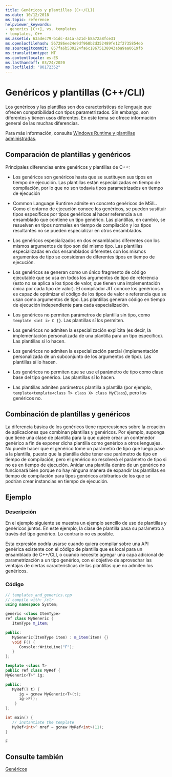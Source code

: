 ```yaml
---
title: Genéricos y plantillas (C++/CLI)
ms.date: 10/12/2018
ms.topic: reference
helpviewer_keywords:
- generics [C++], vs. templates
- templates, C++
ms.assetid: 63adec79-b1dc-4a1a-a21d-b8a72a8fce31
ms.openlocfilehash: 567286ee24e9df968b2d352489fe12f2735854eb
ms.sourcegitcommit: 857fa6b530224fa6c18675138043aba9aa0619fb
ms.translationtype: MT
ms.contentlocale: es-ES
ms.lasthandoff: 03/24/2020
ms.locfileid: "80172352"
---
```

# <a name="generics-and-templates-ccli"></a>Genéricos y plantillas (C++/CLI)

Los genéricos y las plantillas son dos características de lenguaje que ofrecen compatibilidad con tipos parametrizados. Sin embargo, son diferentes y tienen usos diferentes. En este tema se ofrece información general de las muchas diferencias.

Para más información, consulte [Windows Runtime y plantillas administradas](windows-runtime-and-managed-templates-cpp-component-extensions.md).

## <a name="comparing-templates-and-generics"></a>Comparación de plantillas y genéricos

Principales diferencias entre genéricos y plantillas de C++:

- Los genéricos son genéricos hasta que se sustituyen sus tipos en tiempo de ejecución. Las plantillas están especializadas en tiempo de compilación, por lo que no son todavía tipos parametrizados en tiempo de ejecución

- Common Language Runtime admite en concreto genéricos de MSIL. Como el entorno de ejecución conoce los genéricos, se pueden sustituir tipos específicos por tipos genéricos al hacer referencia a un ensamblado que contiene un tipo genérico. Las plantillas, en cambio, se resuelven en tipos normales en tiempo de compilación y los tipos resultantes no se pueden especializar en otros ensamblados.

- Los genéricos especializados en dos ensamblados diferentes con los mismos argumentos de tipo son del mismo tipo. Las plantillas especializadas en dos ensamblados diferentes con los mismos argumentos de tipo se consideran de diferentes tipos en tiempo de ejecución.

- Los genéricos se generan como un único fragmento de código ejecutable que se usa en todos los argumentos de tipo de referencia (esto no se aplica a los tipos de valor, que tienen una implementación única por cada tipo de valor). El compilador JIT conoce los genéricos y es capaz de optimizar el código de los tipos de valor o referencia que se usan como argumentos de tipo. Las plantillas generan código en tiempo de ejecución independiente para cada especialización.

- Los genéricos no permiten parámetros de plantilla sin tipo, como `template <int i> C {}`. Las plantillas sí los permiten.

- Los genéricos no admiten la especialización explícita (es decir, la implementación personalizada de una plantilla para un tipo específico). Las plantillas sí lo hacen.

- Los genéricos no admiten la especialización parcial (implementación personalizada de un subconjunto de los argumentos de tipo). Las plantillas sí lo hacen.

- Los genéricos no permiten que se use el parámetro de tipo como clase base del tipo genérico. Las plantillas sí lo hacen.

- Las plantillas admiten parámetros plantilla a plantilla (por ejemplo, `template<template<class T> class X> class MyClass`), pero los genéricos no.

## <a name="combining-templates-and-generics"></a>Combinación de plantillas y genéricos

La diferencia básica de los genéricos tiene repercusiones sobre la creación de aplicaciones que combinan plantillas y genéricos. Por ejemplo, suponga que tiene una clase de plantilla para la que quiere crear un contenedor genérico a fin de exponer dicha plantilla como genérico a otros lenguajes. No puede hacer que el genérico tome un parámetro de tipo que luego pase a la plantilla, puesto que la plantilla debe tener ese parámetro de tipo en tiempo de compilación, pero el genérico no resolverá el parámetro de tipo si no es en tiempo de ejecución. Anidar una plantilla dentro de un genérico no funcionará bien porque no hay ninguna manera de expandir las plantillas en tiempo de compilación para tipos genéricos arbitrarios de los que se podrían crear instancias en tiempo de ejecución.

## <a name="example"></a>Ejemplo

### <a name="description"></a>Descripción

En el ejemplo siguiente se muestra un ejemplo sencillo de uso de plantillas y genéricos juntos. En este ejemplo, la clase de plantilla pasa su parámetro a través del tipo genérico. Lo contrario no es posible.

Esta expresión podría usarse cuando quiera compilar sobre una API genérica existente con el código de plantilla que es local para un ensamblado de C++/CLI, o cuando necesite agregar una capa adicional de parametrización a un tipo genérico, con el objetivo de aprovechar las ventajas de ciertas características de las plantillas que no admiten los genéricos.

### <a name="code"></a>Código

```cpp
// templates_and_generics.cpp
// compile with: /clr
using namespace System;

generic <class ItemType>
ref class MyGeneric {
   ItemType m_item;

public:
   MyGeneric(ItemType item) : m_item(item) {}
   void F() {
      Console::WriteLine("F");
   }
};

template <class T>
public ref class MyRef {
MyGeneric<T>^ ig;

public:
   MyRef(T t) {
      ig = gcnew MyGeneric<T>(t);
      ig->F();
    }
};

int main() {
   // instantiate the template
   MyRef<int>^ mref = gcnew MyRef<int>(11);
}
```

```Output
F
```

## <a name="see-also"></a>Consulte también

[Genéricos](generics-cpp-component-extensions.md)
